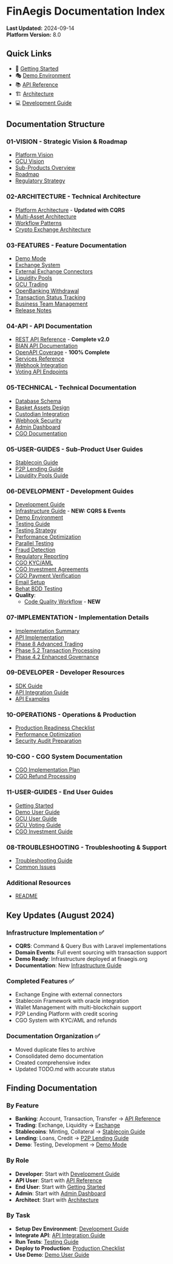 # FinAegis Documentation Index

**Last Updated:** 2024-09-14  
**Platform Version:** 8.0

## Quick Links

- 🚀 [Getting Started](11-USER-GUIDES/GETTING-STARTED.md)
- 🎭 [Demo Environment](03-FEATURES/DEMO-MODE.md)
- 📚 [API Reference](04-API/REST_API_REFERENCE.md)
- 🏗️ [Architecture](02-ARCHITECTURE/ARCHITECTURE.md)
- 💻 [Development Guide](06-DEVELOPMENT/DEVELOPMENT.md)

## Documentation Structure

### 01-VISION - Strategic Vision & Roadmap
- [Platform Vision](01-VISION/UNIFIED_PLATFORM_VISION.md)
- [GCU Vision](01-VISION/GCU_VISION.md)
- [Sub-Products Overview](01-VISION/SUB_PRODUCTS_OVERVIEW.md)
- [Roadmap](01-VISION/ROADMAP.md)
- [Regulatory Strategy](01-VISION/REGULATORY_STRATEGY.md)

### 02-ARCHITECTURE - Technical Architecture
- [Platform Architecture](02-ARCHITECTURE/ARCHITECTURE.md) - **Updated with CQRS**
- [Multi-Asset Architecture](02-ARCHITECTURE/MULTI_ASSET_ARCHITECTURE.md)
- [Workflow Patterns](02-ARCHITECTURE/WORKFLOW_PATTERNS.md)
- [Crypto Exchange Architecture](02-ARCHITECTURE/CRYPTO_EXCHANGE_ARCHITECTURE.md)

### 03-FEATURES - Feature Documentation
- [Demo Mode](03-FEATURES/DEMO-MODE.md)
- [Exchange System](03-FEATURES/EXCHANGE.md)
- [External Exchange Connectors](03-FEATURES/EXTERNAL-EXCHANGE-CONNECTORS.md)
- [Liquidity Pools](03-FEATURES/LIQUIDITY-POOLS.md)
- [GCU Trading](03-FEATURES/GCU_TRADING.md)
- [OpenBanking Withdrawal](03-FEATURES/OPENBANKING_WITHDRAWAL.md)
- [Transaction Status Tracking](03-FEATURES/TRANSACTION_STATUS_TRACKING.md)
- [Business Team Management](03-FEATURES/BUSINESS_TEAM_MANAGEMENT.md)
- [Release Notes](03-FEATURES/RELEASE_NOTES.md)

### 04-API - API Documentation
- [REST API Reference](04-API/REST_API_REFERENCE.md) - **Complete v2.0**
- [BIAN API Documentation](04-API/BIAN_API_DOCUMENTATION.md)
- [OpenAPI Coverage](04-API/OPENAPI_COVERAGE_100_PERCENT.md) - **100% Complete**
- [Services Reference](04-API/SERVICES_REFERENCE.md)
- [Webhook Integration](04-API/WEBHOOK_INTEGRATION.md)
- [Voting API Endpoints](04-API/API_VOTING_ENDPOINTS.md)

### 05-TECHNICAL - Technical Documentation
- [Database Schema](05-TECHNICAL/DATABASE_SCHEMA.md)
- [Basket Assets Design](05-TECHNICAL/BASKET_ASSETS_DESIGN.md)
- [Custodian Integration](05-TECHNICAL/CUSTODIAN_INTEGRATION.md)
- [Webhook Security](05-TECHNICAL/WEBHOOK_SECURITY.md)
- [Admin Dashboard](05-TECHNICAL/ADMIN_DASHBOARD.md)
- [CGO Documentation](05-TECHNICAL/CGO_DOCUMENTATION.md)

### 05-USER-GUIDES - Sub-Product User Guides
- [Stablecoin Guide](05-USER-GUIDES/STABLECOIN_GUIDE.md)
- [P2P Lending Guide](05-USER-GUIDES/P2P_LENDING_GUIDE.md)
- [Liquidity Pools Guide](05-USER-GUIDES/LIQUIDITY_POOLS_GUIDE.md)

### 06-DEVELOPMENT - Development Guides
- [Development Guide](06-DEVELOPMENT/DEVELOPMENT.md)
- [Infrastructure Guide](06-DEVELOPMENT/INFRASTRUCTURE.md) - **NEW: CQRS & Events**
- [Demo Environment](06-DEVELOPMENT/DEMO-ENVIRONMENT.md)
- [Testing Guide](06-DEVELOPMENT/TESTING_GUIDE.md)
- [Testing Strategy](06-DEVELOPMENT/TESTING-STRATEGY.md)
- [Performance Optimization](06-DEVELOPMENT/PERFORMANCE-OPTIMIZATION.md)
- [Parallel Testing](06-DEVELOPMENT/PARALLEL-TESTING.md)
- [Fraud Detection](06-DEVELOPMENT/FRAUD-DETECTION.md)
- [Regulatory Reporting](06-DEVELOPMENT/REGULATORY-REPORTING.md)
- [CGO KYC/AML](06-DEVELOPMENT/CGO_KYC_AML.md)
- [CGO Investment Agreements](06-DEVELOPMENT/CGO_INVESTMENT_AGREEMENTS.md)
- [CGO Payment Verification](06-DEVELOPMENT/CGO_PAYMENT_VERIFICATION.md)
- [Email Setup](06-DEVELOPMENT/EMAIL-SETUP.md)
- [Behat BDD Testing](06-DEVELOPMENT/BEHAT.md)
- **Quality**:
  - [Code Quality Workflow](06-DEVELOPMENT/QUALITY/code-quality-workflow.md) - **NEW**

### 07-IMPLEMENTATION - Implementation Details
- [Implementation Summary](07-IMPLEMENTATION/IMPLEMENTATION_SUMMARY.md)
- [API Implementation](07-IMPLEMENTATION/API_IMPLEMENTATION.md)
- [Phase 8 Advanced Trading](07-IMPLEMENTATION/PHASE_8_ADVANCED_TRADING.md)
- [Phase 5.2 Transaction Processing](07-IMPLEMENTATION/PHASE_5.2_TRANSACTION_PROCESSING.md)
- [Phase 4.2 Enhanced Governance](07-IMPLEMENTATION/PHASE_4.2_ENHANCED_GOVERNANCE.md)

### 09-DEVELOPER - Developer Resources
- [SDK Guide](09-DEVELOPER/SDK-GUIDE.md)
- [API Integration Guide](09-DEVELOPER/API-INTEGRATION-GUIDE.md)
- [API Examples](09-DEVELOPER/API-EXAMPLES.md)

### 10-OPERATIONS - Operations & Production
- [Production Readiness Checklist](10-OPERATIONS/PRODUCTION_READINESS_CHECKLIST.md)
- [Performance Optimization](10-OPERATIONS/PERFORMANCE-OPTIMIZATION.md)
- [Security Audit Preparation](10-OPERATIONS/SECURITY-AUDIT-PREPARATION.md)

### 10-CGO - CGO System Documentation
- [CGO Implementation Plan](10-CGO/CGO_IMPLEMENTATION_PLAN.md)
- [CGO Refund Processing](10-CGO/CGO_REFUND_PROCESSING.md)

### 11-USER-GUIDES - End User Guides
- [Getting Started](11-USER-GUIDES/GETTING-STARTED.md)
- [Demo User Guide](11-USER-GUIDES/DEMO-USER-GUIDE.md)
- [GCU User Guide](11-USER-GUIDES/GCU-USER-GUIDE.md)
- [GCU Voting Guide](11-USER-GUIDES/GCU_VOTING_GUIDE.md)
- [CGO Investment Guide](11-USER-GUIDES/CGO-USER-GUIDE.md)

### 08-TROUBLESHOOTING - Troubleshooting & Support
- [Troubleshooting Guide](08-TROUBLESHOOTING/TROUBLESHOOTING.md)
- [Common Issues](08-TROUBLESHOOTING/COMMON-ISSUES.md)

### Additional Resources
- [README](README.md)

## Key Updates (August 2024)

### Infrastructure Implementation ✅
- **CQRS**: Command & Query Bus with Laravel implementations
- **Domain Events**: Full event sourcing with transaction support
- **Demo Ready**: Infrastructure deployed at finaegis.org
- **Documentation**: New [Infrastructure Guide](06-DEVELOPMENT/INFRASTRUCTURE.md)

### Completed Features ✅
- Exchange Engine with external connectors
- Stablecoin Framework with oracle integration
- Wallet Management with multi-blockchain support
- P2P Lending Platform with credit scoring
- CGO System with KYC/AML and refunds

### Documentation Organization ✅
- Moved duplicate files to archive
- Consolidated demo documentation
- Created comprehensive index
- Updated TODO.md with accurate status

## Finding Documentation

### By Feature
- **Banking**: Account, Transaction, Transfer → [API Reference](04-API/REST_API_REFERENCE.md)
- **Trading**: Exchange, Liquidity → [Exchange](03-FEATURES/EXCHANGE.md)
- **Stablecoins**: Minting, Collateral → [Stablecoin Guide](05-USER-GUIDES/STABLECOIN_GUIDE.md)
- **Lending**: Loans, Credit → [P2P Lending Guide](05-USER-GUIDES/P2P_LENDING_GUIDE.md)
- **Demo**: Testing, Development → [Demo Mode](03-FEATURES/DEMO-MODE.md)

### By Role
- **Developer**: Start with [Development Guide](06-DEVELOPMENT/DEVELOPMENT.md)
- **API User**: Start with [API Reference](04-API/REST_API_REFERENCE.md)
- **End User**: Start with [Getting Started](11-USER-GUIDES/GETTING-STARTED.md)
- **Admin**: Start with [Admin Dashboard](05-TECHNICAL/ADMIN_DASHBOARD.md)
- **Architect**: Start with [Architecture](02-ARCHITECTURE/ARCHITECTURE.md)

### By Task
- **Setup Dev Environment**: [Development Guide](06-DEVELOPMENT/DEVELOPMENT.md)
- **Integrate API**: [API Integration Guide](09-DEVELOPER/API-INTEGRATION-GUIDE.md)
- **Run Tests**: [Testing Guide](06-DEVELOPMENT/TESTING_GUIDE.md)
- **Deploy to Production**: [Production Checklist](10-OPERATIONS/PRODUCTION_READINESS_CHECKLIST.md)
- **Use Demo**: [Demo User Guide](11-USER-GUIDES/DEMO-USER-GUIDE.md)